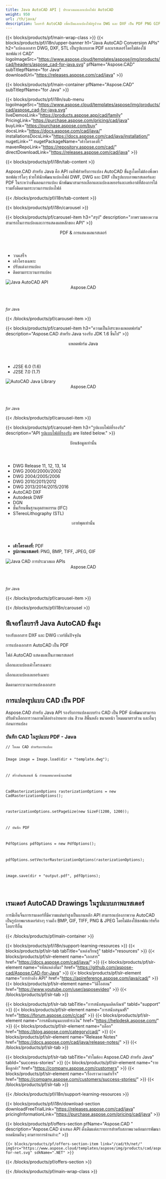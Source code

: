 ```yaml
---
title: Java AutoCAD API | ประมวลผลและแปลงไฟล์ AutoCAD 
weight: 950
url: /th/java/ 
description: ไลบรารี AutoCAD เพื่อเปิดและแปลงไฟล์รูปวาด DWG และ DXF เป็น PDF PNG GIF BMP JPEG และรูปแบบภาพ TIFF ภายในแอปพลิเคชัน java
---
```


{{< blocks/products/pf/main-wrap-class >}}
{{< blocks/products/pf/i18n/upper-banner h1="Java AutoCAD Conversion APIs" h2="แปลงเอกสาร DWG, DXF, STL เป็นรูปแบบภาพ PDF และแรสเตอร์โดยไม่ต้องใช้ซอฟต์แวร์ CAD" logoImageSrc="https://www.aspose.cloud/templates/aspose/img/products/cad/headers/aspose_cad-for-java.svg" pfName="Aspose.CAD" subTitlepfName="for Java" downloadUrl="https://releases.aspose.com/cad/java" >}}

{{< blocks/products/pf/main-container pfName="Aspose.CAD" subTitlepfName="for Java" >}}

{{< blocks/products/pf/i18n/sub-menu logoImageSrc="https://www.aspose.cloud/templates/aspose/img/products/cad/aspose_cad-for-java.svg" liveDemosLink="https://products.aspose.app/cad/family" PricingLink="https://purchase.aspose.com/pricing/cad/java" buyLink="https://purchase.aspose.com/buy" docsLink="https://docs.aspose.com/cad/java/" installationsDocsLink="https://docs.aspose.com/cad/java/installation/" nugetLink="" nugetPackageName="เค้าโครงคงที่:" mavenRepoLink="https://repository.aspose.com/cad/" directDownloadLink="https://releases.aspose.com/cad/java" >}}

{{< blocks/products/pf/i18n/tab-content >}}
<p>
 Aspose.CAD สำหรับ Java คือ API เนทีฟสำหรับการแปลง AutoCAD ขั้นสูงโดยไม่ต้องพึ่งพาซอฟต์แวร์ใดๆ ช่วยให้นักพัฒนาแปลงไฟล์ DWF, DWG และ DXF เป็นรูปแบบภาพแรสเตอร์และ PDF ในระหว่างขั้นตอนการแปลง นักพัฒนาสามารถเลือกและแปลงเลเยอร์และเลย์เอาต์ที่ต้องการได้ รวมทั้งติดตามกระบวนการแปลงไฟล์
</p>

{{< /blocks/products/pf/i18n/tab-content >}}

<!--Diagrams Start-->
{{< blocks/products/pf/i18n/carousel >}}

{{< blocks/products/pf/carousel-item h3="สรุป" description="ภาพรวมของความสามารถในการแปลงและการแสดงผลหลักของ API" >}}
<div class="diagram1 d1-java">
 <div class="d1-row">
  <div class="d1-col d1-left">
  </div>
  <!--/left-->
  <div class="d1-col d1-right">
   <header>
    <i class="fa fa-copy">
    </i>
    PDF &amp; การแสดงผลแรสเตอร์
   </header>
   <ul>
    <li>
     วาดเสร็จ
    </li>
    <li>
     เค้าโครงเฉพาะ
    </li>
    <li>
     ปรับแต่งการแปลง
    </li>
    <li>
     ติดตามกระบวนการแปลง
    </li>
   </ul>
  </div>
  <!--/right-->
 </div>
 <!--/row-->
 <div class="d1-logo">
  <img alt="Java AutoCAD API" src="https://www.aspose.cloud/templates/aspose/img/products/cad/aspose_cad-for-java.svg"/>
  <header>
   Aspose.CAD
  </header>
  <footer>
   <small>
    <em>
     for
    </em>
    Java
   </small>
  </footer>
 </div>
 <!--/logo-->
</div>

{{< /blocks/products/pf/carousel-item >}}

{{< blocks/products/pf/carousel-item h3="ความเป็นอิสระของแพลตฟอร์ม" description="Aspose.CAD สำหรับ Java รองรับ JDK 1.6 ขึ้นไป" >}}
<div class="diagram1 d1-java">
 <div class="d1-row">
  <div class="d1-col d1-left">
  </div>
  <!--/left-->
  <div class="d1-col d1-right">
   <header style="padding-left: 0px;">
    <i class="fa fa-cogs">
    </i>
    แพลตฟอร์ม Java
   </header>
   <ul>
    <li>
     J2SE 6.0 (1.6)
    </li>
    <li>
     J2SE 7.0 (1.7)
    </li>
   </ul>
  </div>
  <!--/right-->
 </div>
 <!--/row-->
 <div class="d1-logo">
  <img alt="AutoCAD Java Library" src="https://www.aspose.cloud/templates/aspose/img/products/cad/aspose_cad-for-java.svg"/>
  <header>
   Aspose.CAD
  </header>
  <footer>
   <small>
    <em>
     for
    </em>
    Java
   </small>
  </footer>
 </div>
 <!--/logo-->
</div>

{{< /blocks/products/pf/carousel-item >}}

{{< blocks/products/pf/carousel-item h3="รูปแบบไฟล์ที่รองรับ" description="API [รูปแบบไฟล์ที่รองรับ](https://docs.aspose.com/cad/java/supported-file-formats/)  are listed below." >}}
<div class="diagram1 d2 d1-java">
 <div class="d1-row">
  <div class="d1-col d1-left">
   <header>
    <i class="fa fa-long-arrow-down">
    </i>
    ป้อนข้อมูลเท่านั้น
   </header>
   <ul>
    <li>
     DWG Release 11, 12, 13, 14
    </li>
    <li>
     DWG 2000/2000i/2002
    </li>
    <li>
     DWG 2004/2005/2006
    </li>
    <li>
     DWG 2010/2011/2012
    </li>
    <li>
     DWG 2013/2014/2015/2016
    </li>
    <li>
     AutoCAD DXF
    </li>
    <li>
     Autodesk DWF
    </li>
    <li>
     DGN
    </li>
    <li>
     ชั้นเรียนพื้นฐานอุตสาหกรรม (IFC)
    </li>
    <li>
     STereoLithography (STL)
    </li>
   </ul>
  </div>
  <!--/left-->
  <div class="d1-col d1-right">
   <header>
    <i class="fa fa-mail-forward">
    </i>
    เอาท์พุตเท่านั้น
   </header>
   <ul>
    <li>
     <b>
      เค้าโครงคงที่:
     </b>
     PDF
    </li>
    <li>
     <b>
      รูปภาพแรสเตอร์:
     </b>
     PNG, BMP, TIFF, JPEG, GIF
    </li>
   </ul>
  </div>
  <!--/right-->
 </div>
 <!--/row-->
 <div class="d1-logo">
  <img alt="Java CAD การประมวลผล APIs" src="https://www.aspose.cloud/templates/aspose/img/products/cad/aspose_cad-for-java.svg"/>
  <header>
   Aspose.CAD
  </header>
  <footer>
   <small>
    <em>
     for
    </em>
    Java
   </small>
  </footer>
 </div>
 <!--/logo-->
</div>

{{< /blocks/products/pf/carousel-item >}}

{{< /blocks/products/pf/i18n/carousel >}}
<!--Diagrams End-->

<!--Feature-section Start-->
<div class="container-fluid features-section singleproduct bg-gray">
 <a class="anchor" id="features" name="features">
 </a>
 <div class="row">
  <div class="container">
   <h2 class="pr-ft">
    ฟีเจอร์ไลบรารี Java AutoCAD ขั้นสูง
   </h2>
   <p>
   </p>
   <div class="col-lg-4">
    <em class="fa fa-files-o ico-blue fa-2x col-lg-2">
    </em>
    <p class="col-lg-10">
     รองรับเอกสาร DXF และ DWG เวอร์ชันปัจจุบัน
    </p>
   </div>
   <div class="col-lg-4">
    <em class="fa fa-file-pdf-o ico-blue fa-2x col-lg-2">
    </em>
    <p class="col-lg-10">
     การแปลงเอกสาร AutoCAD เป็น PDF
    </p>
   </div>
   <div class="col-lg-4">
    <em class="fa fa-image ico-blue fa-2x col-lg-2">
    </em>
    <p class="col-lg-10">
     ไฟล์ AutoCAD แสดงผลเป็นภาพแรสเตอร์
    </p>
   </div>
   <div class="col-lg-4">
    <em class="fa fa-object-group ico-blue fa-2x col-lg-2">
    </em>
    <p class="col-lg-10">
     เลือกและแปลงเค้าโครงเฉพาะ
    </p>
   </div>
   <div class="col-lg-4">
    <em class="fa fa-object-ungroup ico-blue fa-2x col-lg-2">
    </em>
    <p class="col-lg-10">
     เลือกและแปลงเลเยอร์เฉพาะ
    </p>
   </div>
   <div class="col-lg-4">
    <em class="fa fa-cogs ico-blue fa-2x col-lg-2">
    </em>
    <p class="col-lg-10">
     ติดตามกระบวนการแปลงเอกสาร
    </p>
   </div>
   <div class="col-lg-12">
    <h2 class="h2title">
     การแปลงรูปแบบ CAD เป็น PDF
    </h2>
    <p>
     Aspose.CAD สำหรับ Java API รองรับการแปลงแบบร่าง CAD เป็น PDF นักพัฒนาสามารถปรับตัวเลือกการวาดภาพได้อย่างง่ายดาย เช่น สีวาด สีพื้นหลัง ขนาดหน้า โหมดมาตราส่วน และอื่นๆ ก่อนการแปลง
    </p>
    <div class="codeblock" id="code">
     <h3>
      บันทึก CAD ในรูปแบบ PDF - Java
     </h3>
     <pre><code class="java">// โหลด CAD สำหรับการแปลง

Image image = Image.load(dir + "template.dwg");

// สร้างอินสแตนซ์ &amp; กำหนดขนาดหน้าผลลัพธ์

CadRasterizationOptions rasterizationOptions = new CadRasterizationOptions();

rasterizationOptions.setPageSize(new SizeF(1200, 1200));

// บันทึก PDF

PdfOptions pdfOptions = new PdfOptions();

pdfOptions.setVectorRasterizationOptions(rasterizationOptions);

image.save(dir + "output.pdf", pdfOptions);

</code></pre>
    </div>
   </div>
   <div class="col-lg-12">
    <h2 class="h2title">
     เรนเดอร์ AutoCAD Drawings ในรูปแบบภาพแรสเตอร์
    </h2>
    <p>
     การมีเอ็นจิ้นการเรนเดอร์ที่มีความแม่นยำสูงเป็นแกนหลัก API สามารถแปลงภาพวาด AutoCAD เป็นรูปภาพแรสเตอร์ต่างๆ รวมถึง BMP, GIF, TIFF, PNG &amp; JPEG โดยไม่ต้องใช้ซอฟต์แวร์หรือไลบรารีอื่น
    </p>
   </div>
  </div>
 </div>
</div>
<!--Feature-section End-->

{{< /blocks/products/pf/main-container >}}


{{< blocks/products/pf/i18n/support-learning-resources >}}
{{< blocks/products/pf/slr-tab tabTitle="แหล่งเรียนรู้" tabId="resources" >}}
{{< blocks/products/pf/slr-element name="เอกสาร" href="https://docs.aspose.com/cad/java/" >}}
{{< blocks/products/pf/slr-element name="รหัสแหล่งที่มา" href="https://github.com/aspose-cad/Aspose.CAD-for-Java" >}}
{{< blocks/products/pf/slr-element name="การอ้างอิง API" href="https://apireference.aspose.com/java/cad/" >}}
{{< blocks/products/pf/slr-element name="วิดีโอสอน" href="https://www.youtube.com/user/asposevideo" >}}
{{< /blocks/products/pf/slr-tab >}}

{{< blocks/products/pf/slr-tab tabTitle="การสนับสนุนผลิตภัณฑ์" tabId="support" >}}
{{< blocks/products/pf/slr-element name="การสนับสนุนฟรี" href="https://forum.aspose.com/c/cad" >}}
{{< blocks/products/pf/slr-element name="การสนับสนุนแบบชำระเงิน" href="https://helpdesk.aspose.com/" >}}
{{< blocks/products/pf/slr-element name="บล็อก" href="https://blog.aspose.com/category/cad/" >}}
{{< blocks/products/pf/slr-element name="Release Notes" href="https://docs.aspose.com/cad/java/release-notes/" >}}
{{< /blocks/products/pf/slr-tab >}}

{{< blocks/products/pf/slr-tab tabTitle="ทำไมต้อง Aspose.CAD สำหรับ Java" tabId="success-stories" >}}
{{< blocks/products/pf/slr-element name="รายชื่อลูกค้า" href="https://company.aspose.com/customers" >}}
{{< blocks/products/pf/slr-element name="เรื่องราวความสำเร็จ" href="https://company.aspose.com/customers/success-stories/" >}}
{{< /blocks/products/pf/slr-tab >}}

{{< /blocks/products/pf/i18n/support-learning-resources >}}

{{< blocks/products/pf/i18n/download-section downloadFreeTrialLink="https://releases.aspose.com/cad/java" pricingInformationLink="https://purchase.aspose.com/pricing/cad/java" >}}

{{< blocks/products/pf/offers-section pfName="Aspose.CAD " description="Aspose.CAD นำเสนอ API ดั้งเดิมแต่ละรายการสำหรับสภาพแวดล้อมการพัฒนายอดนิยมอื่นๆ ตามรายการด้านล่าง:" >}}

    {{< blocks/products/pf/offers-section-item link="/cad/th/net/" imgSrc="https://www.aspose.cloud/templates/aspose/img/products/cad/aspose_cad-for-net.svg" sdkName=".NET" >}}

{{< /blocks/products/pf/offers-section >}}

{{< /blocks/products/pf/main-wrap-class >}}